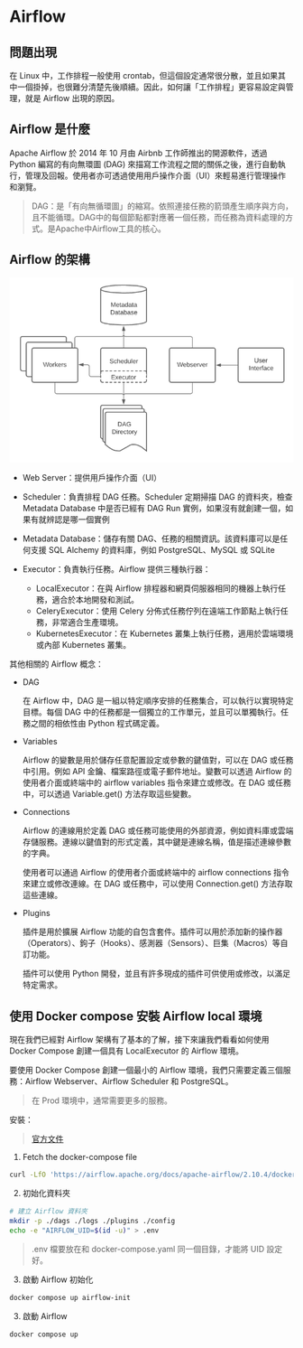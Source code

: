 # Airflow

## 問題出現

在 Linux 中，工作排程一般使用 crontab，但這個設定通常很分散，並且如果其中一個掛掉，也很難分清楚先後順續。因此，如何讓「工作排程」更容易設定與管理，就是 Airflow 出現的原因。

## Airflow 是什麼

Apache Airflow 於 2014 年 10 月由 Airbnb 工作師推出的開源軟件，透過 Python 編寫的有向無環圖 (DAG) 來描寫工作流程之間的關係之後，進行自動執行，管理及回報。使用者亦可透過使用用戶操作介面（UI）來輕易進行管理操作和瀏覽。

> DAG：是「有向無循環圖」的縮寫。依照連接任務的箭頭產生順序與方向，且不能循環。DAG中的每個節點都對應著一個任務，而任務為資料處理的方式。是Apache中Airflow工具的核心。

## Airflow 的架構

![alt text](image-13.png)

* Web Server：提供用戶操作介面（UI）

* Scheduler：負責排程 DAG 任務。Scheduler 定期掃描 DAG 的資料夾，檢查 Metadata Database 中是否已經有 DAG Run 實例，如果沒有就創建一個，如果有就辨認是哪一個實例

* Metadata Database：儲存有關 DAG、任務的相關資訊。該資料庫可以是任何支援 SQL Alchemy 的資料庫，例如 PostgreSQL、MySQL 或 SQLite

* Executor：負責執行任務。Airflow 提供三種執行器：

  * LocalExecutor：在與 Airflow 排程器和網頁伺服器相同的機器上執行任務，適合於本地開發和測試。
  * CeleryExecutor：使用 Celery 分佈式任務佇列在遠端工作節點上執行任務，非常適合生產環境。
  * KubernetesExecutor：在 Kubernetes 叢集上執行任務，適用於雲端環境或內部 Kubernetes 叢集。

其他相關的 Airflow 概念：

* DAG

    在 Airflow 中，DAG 是一組以特定順序安排的任務集合，可以執行以實現特定目標。每個 DAG 中的任務都是一個獨立的工作單元，並且可以單獨執行。任務之間的相依性由 Python 程式碼定義。


* Variables

    Airflow 的變數是用於儲存任意配置設定或參數的鍵值對，可以在 DAG 或任務中引用。例如 API 金鑰、檔案路徑或電子郵件地址。變數可以透過 Airflow 的使用者介面或終端中的 airflow variables 指令來建立或修改。在 DAG 或任務中，可以透過 Variable.get() 方法存取這些變數。

* Connections
    
    Airflow 的連線用於定義 DAG 或任務可能使用的外部資源，例如資料庫或雲端存儲服務。連線以鍵值對的形式定義，其中鍵是連線名稱，值是描述連線參數的字典。

    使用者可以通過 Airflow 的使用者介面或終端中的 airflow connections 指令來建立或修改連線。在 DAG 或任務中，可以使用 Connection.get() 方法存取這些連線。

* Plugins

    插件是用於擴展 Airflow 功能的自包含套件。插件可以用於添加新的操作器（Operators）、鉤子（Hooks）、感測器（Sensors）、巨集（Macros）等自訂功能。

    插件可以使用 Python 開發，並且有許多現成的插件可供使用或修改，以滿足特定需求。

## 使用 Docker compose 安裝 Airflow local 環境

現在我們已經對 Airflow 架構有了基本的了解，接下來讓我們看看如何使用 Docker Compose 創建一個具有 LocalExecutor 的 Airflow 環境。

要使用 Docker Compose 創建一個最小的 Airflow 環境，我們只需要定義三個服務：Airflow Webserver、Airflow Scheduler 和 PostgreSQL。

> 在 Prod 環境中，通常需要更多的服務。

安裝：

> [官方文件](https://airflow.apache.org/docs/apache-airflow/stable/howto/docker-compose/index.html)

1. Fetch the docker-compose file

```bash
curl -LfO 'https://airflow.apache.org/docs/apache-airflow/2.10.4/docker-compose.yaml'
```

2. 初始化資料夾

```bash
# 建立 Airflow 資料夾
mkdir -p ./dags ./logs ./plugins ./config
echo -e "AIRFLOW_UID=$(id -u)" > .env
```
> .env 檔要放在和 docker-compose.yaml 同一個目錄，才能將 UID 設定好。

3. 啟動 Airflow 初始化

```bash
docker compose up airflow-init
```

3. 啟動 Airflow

```bash
docker compose up
```
